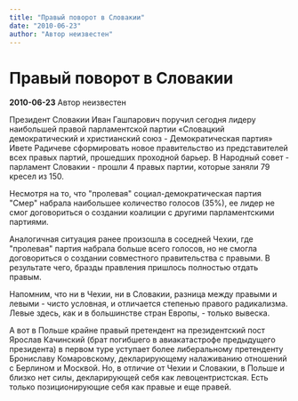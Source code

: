 ```yaml
---
title: "Правый поворот в Словакии"
date: "2010-06-23"
author: "Автор неизвестен"
---
```


# Правый поворот в Словакии

**2010-06-23** Автор неизвестен

Президент Словакии Иван Гашпарович поручил сегодня лидеру наибольшей правой парламентской партии «Словацкий демократический и христианский союз - Демократическая партия» Ивете Радичеве сформировать новое правительство из представителей всех правых партий, прошедших проходной барьер. В Народный совет - парламент Словакии - прошли 4 правых партии, которые заняли 79 кресел из 150.

Несмотря на то, что "пролевая" социал-демократическая партия "Смер" набрала наибольшее количество голосов (35%), ее лидер не смог договориться о создании коалиции с другими парламентскими партиями.

Аналогичная ситуация ранее произошла в соседней Чехии, где "пролевая" партия набрала больше всего голосов, но не смогла договориться о создании совместного правительства с правыми. В результате чего, бразды правления пришлось полностью отдать правым.

Напомним, что ни в Чехии, ни в Словакии, разница между правыми и левыми - чисто условная, и отличается степенью правого радикализма. Левые здесь, как и в большинстве стран Европы, - только вывеска.

А вот в Польше крайне правый претендент на президентский пост Ярослав Качинский (брат погибшего в авиакатастрофе предыдущего президента) в первом туре уступает более либеральному претенденту Брониславу Комаровскому, декларирующему налаживанию отношений с Берлином и Москвой. Но, в отличие от Чехии и Словакии, в Польше и близко нет силы, декларирующей себя как левоцентристская. Есть только позиционирующие себя как правые и еще правей.